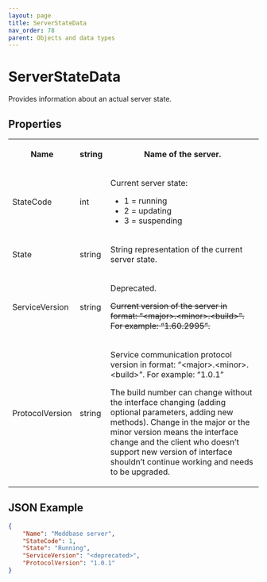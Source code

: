 ```yaml
---
layout: page
title: ServerStateData
nav_order: 78
parent: Objects and data types
---
```


# ServerStateData

Provides information about an actual server state.

## Properties

<table><tbody><tr><th><p>Name</p></th><th><p>string</p></th><th><p>Name of the server.</p></th></tr><tr><td><p>StateCode</p></td><td><p>int</p></td><td><p>Current server state:</p><ul><li>1 = running</li><li>2 = updating</li><li>3 = suspending</li></ul></td></tr><tr><td><p>State</p></td><td><p>string</p></td><td><p>String representation of the current server state.</p></td></tr><tr><td><p>ServiceVersion</p></td><td><p>string</p></td><td><p>Deprecated.</p><p><s>Current version of the server in format: “&lt;major&gt;.&lt;minor&gt;.&lt;build&gt;”. For example: “1.60.2995”.</s></p></td></tr><tr><td><p>ProtocolVersion</p></td><td><p>string</p></td><td><p>Service communication protocol version in format: “&lt;major&gt;.&lt;minor&gt;.&lt;build&gt;”. For example: “1.0.1”</p><p>The build number can change without the interface changing (adding optional parameters, adding new methods). Change in the major or the minor version means the interface change and the client who doesn’t support new version of interface shouldn’t continue working and needs to be upgraded.</p></td></tr></tbody></table>

## JSON Example

```json
{
    "Name": "Meddbase server",
    "StateCode": 1,
    "State": "Running",
    "ServiceVersion": "<deprecated>",
    "ProtocolVersion": "1.0.1"
}
```
